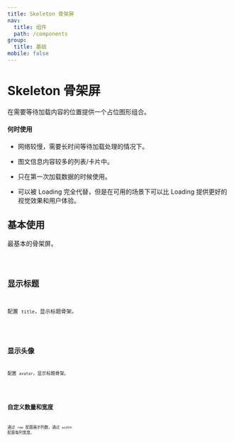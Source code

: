 ```yaml
---
title: Skeleton 骨架屏
nav:
  title: 组件
  path: /components
group:
  title: 基础
mobile: false
---
```


# Skeleton 骨架屏

在需要等待加载内容的位置提供一个占位图形组合。

#### 何时使用

- 网络较慢，需要长时间等待加载处理的情况下。

- 图文信息内容较多的列表/卡片中。

- 只在第一次加载数据的时候使用。

- 可以被 Loading 完全代替，但是在可用的场景下可以比 Loading 提供更好的视觉效果和用户体验。

## 基本使用

最基本的骨架屏。

<code src="./demos/index1.tsx" />

## 显示标题

配置 `title`，显示标题骨架。

<code src="./demos/index2.tsx" />

## 显示头像

配置 `avatar`，显示标题骨架。

<code src="./demos/index3.tsx" />

## 自定义数量和宽度

通过 `row` 配置展示列数，通过 `width` 配置每列宽度。

<code src="./demos/index4.tsx" />

<API ></API>
